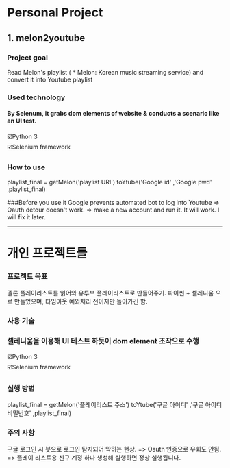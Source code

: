 # Personal Project

## 1. melon2youtube

### Project goal
Read Melon's playlist ( * Melon: Korean music streaming service) and convert it into Youtube playlist

### Used technology
#### By Selenum, it grabs dom elements of website & conducts a scenario like an UI test. 
☑️Python 3  
☑️Selenium framework

### How to use
playlist_final = getMelon('playlist URI')
toYtube('Google id' ,'Google pwd' ,playlist_final)

###Before you use it 
Google prevents automated bot to log into Youtube 
=> Oauth detour doesn't work. 
=> make a new account and run it. It will work. 
I will fix it later. 

---
# 개인 프로젝트들

### 프로젝트 목표 
멜론 플레이리스트를 읽어와 유투브 플레이리스트로 만들어주기. 
파이썬 + 셀레니움 으로 만들었으며, 타임아웃 예외처리 전이지만 돌아가긴 함. 

### 사용 기술 
### 셀레니움을 이용해 UI 테스트 하듯이 dom element 조작으로 수행
☑️Python 3  
☑️Selenium framework

### 실행 방법
playlist_final = getMelon('플레이리스트 주소')
toYtube('구글 아이디' ,'구글 아이디 비밀번호' ,playlist_final)

### 주의 사항
구글 로그인 시 봇으로 로그인 탐지되어 막히는 현상.
=> Oauth 인증으로 우회도 안됨.
=> 플레이 리스트용 신규 계정 하나 생성해 실행하면 정상 실행됩니다.   
